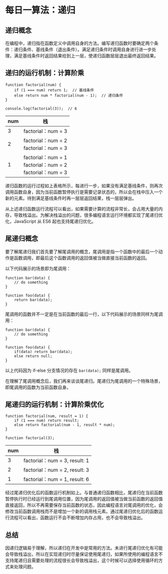 # 每日一算法：递归

## 递归概念
在编程中，递归指在函数定义中调用自身的方法。编写递归函数时要确定两个条件：递归条件、基线条件（退出条件）。满足递归条件时调用自身进行进一步处理，满足基线条件时返回结果给到上一层，使递归函数层层退出最终返回结果。

## 递归的运行机制：计算阶乘
```
function factorial(num) {
    if (1 === num) return 1;  // 基线条件
    else return num * factorial(num - 1);  // 递归条件
}

console.log(factorial(3));  // 6
```

num | 栈
---- | ----
3 | factorial：num = 3
2 | factorial：num = 2<br /> factorial：num = 3
1 | factorial：num = 1<br /> factorial：num = 2<br /> factorial：num = 3

递归函数的运行过程如上表格所示，每进行一步，如果没有满足基线条件，则再次调用函数自身，因为当前函数暂停执行是需要记录状态的，所以会在栈中压入一个新的元素。待到满足基线条件时再一层层返回结果，栈一层层弹出。

从上述递归函数运行流程可以看出，如果需要计算的流程非常长，会占用大量的内存，导致栈溢出。为解决栈溢出的问题，很多编程语言运行环境都实现了尾递归优化，JavaScript 从 ES6 起也支持尾递归优化。

## 尾递归概念
要了解尾递归我们首先要了解尾调用的概念，尾调用是指一个函数中的最后一个动作是函数调用，即最后这个函数调用的返回值被当做直接当前函数的返回。

以下代码展示的场景即为尾调用：
```
function bar(data) {
    // do something
}

function foo(data) {
    return bar(data);
}
```
尾调用的函数并不一定是在当前函数的最后一行，以下代码展示的场景同样为尾调用：

```
function bar(data) {
    // do something
}

function foo(data) {
    if(data) return bar(data);
    else return null;
}
```

以上代码因为 if-else 分支情况的存在 `bar(data);` 同样是尾调用。

在理解了尾调用概念后，我们再来谈谈尾递归。尾递归为尾调用的一个特殊场景，即尾调用的函数为当前函数自身。

## 尾递归的运行机制：计算阶乘优化
```
function factorial(num, result = 1) {
    if (1 === num) return result;
    else return factorial(num - 1, result * num);
}

function factorial(3);
```

num | 栈
---- | ----
3 | factorial：num = 3, result: 1
2 | factorial：num = 2, result: 3
1 | factorial：num = 1, result: 6

经过尾递归优化后的函数运行机制如上。与普通递归函数相比，尾递归在当前函数暂停执行时已经运行到尾调用位置，因为尾调用的返回值被当做当前函数的返回值直接返回，所以不再需要保存当前函数的状态，因此编程语言对尾调用的优化，会修改当前函数调用栈而不是增加一个新的调用栈元素。通过尾递归优化后的函数运行流程可以看出，函数运行不会不断增加内存占用，也不会导致栈溢出。

## 总结
因递归逻辑易于理解，所以递归在开发中是常用的方法。未进行尾递归优化有可能会导致栈溢出，所以在实现递归时尽量保证使用尾递归，如果所使用的编程语言不支持尾递归且需要处理的流程很长会导致栈溢出，这个时候可以选择使用循环的方式来处理问题。